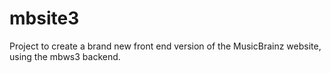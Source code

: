 mbsite3
=======

Project to create a brand new front end version of the MusicBrainz website, using the mbws3 backend.
